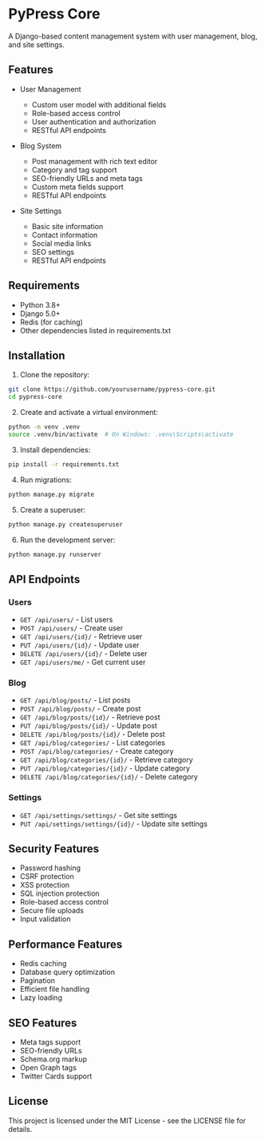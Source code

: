 # PyPress Core

A Django-based content management system with user management, blog, and site settings.

## Features

- User Management
  - Custom user model with additional fields
  - Role-based access control
  - User authentication and authorization
  - RESTful API endpoints

- Blog System
  - Post management with rich text editor
  - Category and tag support
  - SEO-friendly URLs and meta tags
  - Custom meta fields support
  - RESTful API endpoints

- Site Settings
  - Basic site information
  - Contact information
  - Social media links
  - SEO settings
  - RESTful API endpoints

## Requirements

- Python 3.8+
- Django 5.0+
- Redis (for caching)
- Other dependencies listed in requirements.txt

## Installation

1. Clone the repository:
```bash
git clone https://github.com/yourusername/pypress-core.git
cd pypress-core
```

2. Create and activate a virtual environment:
```bash
python -m venv .venv
source .venv/bin/activate  # On Windows: .venv\Scripts\activate
```

3. Install dependencies:
```bash
pip install -r requirements.txt
```

4. Run migrations:
```bash
python manage.py migrate
```

5. Create a superuser:
```bash
python manage.py createsuperuser
```

6. Run the development server:
```bash
python manage.py runserver
```

## API Endpoints

### Users
- `GET /api/users/` - List users
- `POST /api/users/` - Create user
- `GET /api/users/{id}/` - Retrieve user
- `PUT /api/users/{id}/` - Update user
- `DELETE /api/users/{id}/` - Delete user
- `GET /api/users/me/` - Get current user

### Blog
- `GET /api/blog/posts/` - List posts
- `POST /api/blog/posts/` - Create post
- `GET /api/blog/posts/{id}/` - Retrieve post
- `PUT /api/blog/posts/{id}/` - Update post
- `DELETE /api/blog/posts/{id}/` - Delete post
- `GET /api/blog/categories/` - List categories
- `POST /api/blog/categories/` - Create category
- `GET /api/blog/categories/{id}/` - Retrieve category
- `PUT /api/blog/categories/{id}/` - Update category
- `DELETE /api/blog/categories/{id}/` - Delete category

### Settings
- `GET /api/settings/settings/` - Get site settings
- `PUT /api/settings/settings/{id}/` - Update site settings

## Security Features

- Password hashing
- CSRF protection
- XSS protection
- SQL injection protection
- Role-based access control
- Secure file uploads
- Input validation

## Performance Features

- Redis caching
- Database query optimization
- Pagination
- Efficient file handling
- Lazy loading

## SEO Features

- Meta tags support
- SEO-friendly URLs
- Schema.org markup
- Open Graph tags
- Twitter Cards support

## License

This project is licensed under the MIT License - see the LICENSE file for details. 